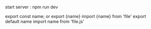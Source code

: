start server : npm run dev

export const name;  or export {name}
import {name} from 'file'
export default name
import name from 'file.js'